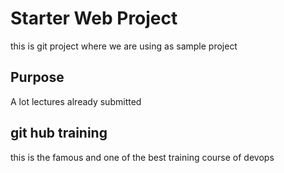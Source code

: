 # Starter Web Project


this is git project where we are using as sample project

## Purpose
A lot lectures already submitted

## git hub training
 this is the famous and one of the best training course of devops